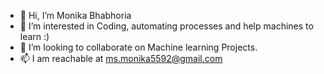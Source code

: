 - 👋 Hi, I’m Monika Bhabhoria
- 👀 I’m interested in Coding, automating processes and help machines to learn :) 
- 💞️ I’m looking to collaborate on Machine learning Projects.
- 📫 I am reachable at ms.monika5592@gmail.com
